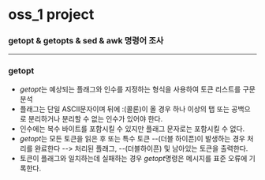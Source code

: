 # oss_1 project
### getopt & getopts & sed & awk 명령어 조사
---
### getopt

- *getopt*는 예상되는 플래그와 인수를 지정하는 형식을 사용하여 토큰 리스트를 구문 분석
- 플래그는 단일 ASCII문자이며 뒤에 :(콜론)이 올 경우 하나 이상의 탭 또는 공백으로 분리하거나 분리할 수 없는 인수가 있어야 한다.
- 인수에는 복수 바이트를 포함시킬 수 있지만 플래그 문자로는 포함시킬 수 없다.
- *getopt*는 모든 토큰을 읽은 후 또는 특수 토큰 --(더블 하이픈)이 발생하는 경우 처리를 완료한다 --> 처리된 플래그, --(더블하이픈) 및 남아있는 토큰을 출력한다.
- 토큰이 플래그와 일치하는데 실패하는 경우 *getopt*명령은 메시지를 표준 오류에 기록한다.
